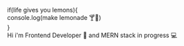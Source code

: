if(life gives you lemons){  
console.log(make lemonade 🍸🍋)  
}  
Hi i'm Frontend Developer 🎨 and MERN stack in progress 💻
